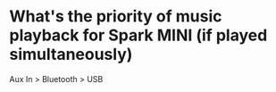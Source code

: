 # What's the priority of music playback for Spark MINI (if played simultaneously)
Aux In > Bluetooth > USB